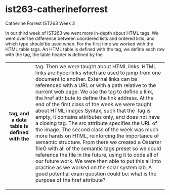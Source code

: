 # ist263-catherineforrest
Catherine Forrest
IST263
Week 3

In our third week of IST263 we went more in-depth about HTML tags. We went over the difference between unordered lists and ordered lists, and which type should be used when. For the first time we worked with the HTML table tags. An HTML table is defined with the <table> tag, we define each row with the <tr> tag, the table header is defined by the <th> tag, and a data table is defined with the <td> tag. Then we were taught about HTML links. HTML links are hyperlinks which are used to jump from one document to another. External links can be referenced with a URL or with a path relative to the current web page. We use the <a> tag to define a link, the href attribute to define the link address. At the end of the first class of the week we were taught about HTML images Syntax, such that the <img> tag is empty, it contains attributes only, and does not have a closing tag. The src attribute specifies the URL of the image. The second class of the week was much more hands on HTML, reinforcing the importance of semantic structure. From there we created a Òstarter fileÓ with all of the semantic tags preset so we could reference the file in the future, using it to code all of our future work. We were then able to put this all into practice as we worked on the solar system lab. A good potential exam question could be: what is the purpose of the href attribute? 
